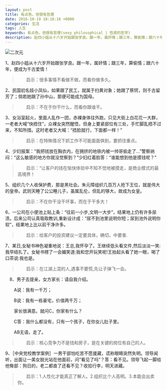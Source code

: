 ```yaml
---
layout: post
title: 有点色，但很有哲理
date: 2016-10-19 18:18:18 +0800
categories: 生活
tags: 人生
keywords: 有点色，但很有哲理(sexy philosophical | 性感的哲学)
description: 赵四小姐从十六岁开始跟张学良。跟一年，属奸情；跟三年，算偷情；跟六十年，便成为千古爱情！启示：很多事情不看做不做，而看你做多久。
---
```


<img src="http://nicejade.github.io/assets/images/二次元.jpg" alt="二次元">

1、赵四小姐从十六岁开始跟张学良。跟一年，属奸情；跟三年，算偷情；跟六十年，便成为千古爱情！

>　　启示：很多事情不看做不做，而看你做多久。

2、民国初名妓小凤仙，如果跟了民工，就属于扫黄对象；她跟了蔡锷，则千古留芳了；倘若她跟了孙中山，那便可能成为国母。

>　　启示：不在于你干什么，而看你跟谁干。

3、女浴室起火，里面人乱作一团，赤裸身体往外跑，只见大街上白花花一大群，一老者大喊“快捂住”，众裸女突然醒悟，但身上要紧部位有三处，手忙脚乱捂不过来，不知所措。这时老者又大喊：“捂脸就行，下面都一样！”

>　　启示：在特殊情况下抓工作不可能面面俱到，要抓住重点。

4、少妇报案：“我把钱放在胸衣内，在拥挤的地铁内被一帅哥偷走了…”警察纳闷：“这么敏感的地方你就没觉察到？”少妇红着脸答：“谁能想到他是摸钱呢？”

>　　启示：“让客户的钱在愉快体验中不知不觉地被摸走，是商业模式的最高境界！

5、组织几个人收保护费，那是黑社会。朱元障组织几百万人抢下王位，就是伟大的皇帝。武则天睡了公公睡儿子，虽属乱伦，但乱的够大，故成为女皇。

>　　启示：不在你干没干坏事，而在于干多大！

6、一公司在小便池上贴上条：“往前一小步,文明一大步”，结果地上仍有许多尿渍。后来公司认真吸取教训,重新设计成：“尿不到池里说明你短；尿到池外说明你软”，结果地上比以前干净许多。

>　　启示：给客户的投资建议一定要具体，确切，中要害.

7、某日,女秘书神色凝重地说：王总,我怀孕了。王继续低头看文件,然后淡淡一笑:我早结扎了。女秘书楞了一会媚笑道:我和您开玩笑呢!王抬起头看了她一眼，喝了口茶说:我也是。

>　　启示：在江湖上混的人,遇事不要慌,先让子弹飞一会。

　8、男子去提亲，女方家长：请自我介绍。

　　A说：我有一千万；

　　B说：我有一栋豪宅，价值两千万；

　　家长很满意。就问C，你家有什么？

　　C答：我什么都没有，只有一个孩子，在你女儿肚子里。

　　AB无语，走了。

>　　启示：核心竞争力不是钱和房子，是在关键的岗位有自己的人。

9、［中央党校教学案例］一男干部怕吃苦不愿援藏，谎称眼睛突然失明。领导闻听，出面让一美女脱光站在他面前，问“看见了吗”？答：看不见。领导飞起一脚给他臀部：狗日的，老二都直了还看不见？收拾行李，明天进藏。

>　　启示：1.人性化才能真正了解人。2.组织比个人高明。3.本能会出卖你。
